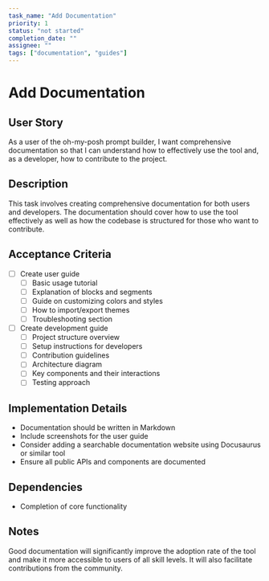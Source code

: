 ```yaml
---
task_name: "Add Documentation"
priority: 1
status: "not started"
completion_date: ""
assignee: ""
tags: ["documentation", "guides"]
---
```


# Add Documentation

## User Story

As a user of the oh-my-posh prompt builder, I want comprehensive documentation so that I can understand how to effectively use the tool and, as a developer, how to contribute to the project.

## Description

This task involves creating comprehensive documentation for both users and developers. The documentation should cover how to use the tool effectively as well as how the codebase is structured for those who want to contribute.

## Acceptance Criteria

- [ ] Create user guide
  - [ ] Basic usage tutorial
  - [ ] Explanation of blocks and segments
  - [ ] Guide on customizing colors and styles
  - [ ] How to import/export themes
  - [ ] Troubleshooting section
- [ ] Create development guide
  - [ ] Project structure overview
  - [ ] Setup instructions for developers
  - [ ] Contribution guidelines
  - [ ] Architecture diagram
  - [ ] Key components and their interactions
  - [ ] Testing approach

## Implementation Details

- Documentation should be written in Markdown
- Include screenshots for the user guide
- Consider adding a searchable documentation website using Docusaurus or similar tool
- Ensure all public APIs and components are documented

## Dependencies

- Completion of core functionality

## Notes

Good documentation will significantly improve the adoption rate of the tool and make it more accessible to users of all skill levels. It will also facilitate contributions from the community.
